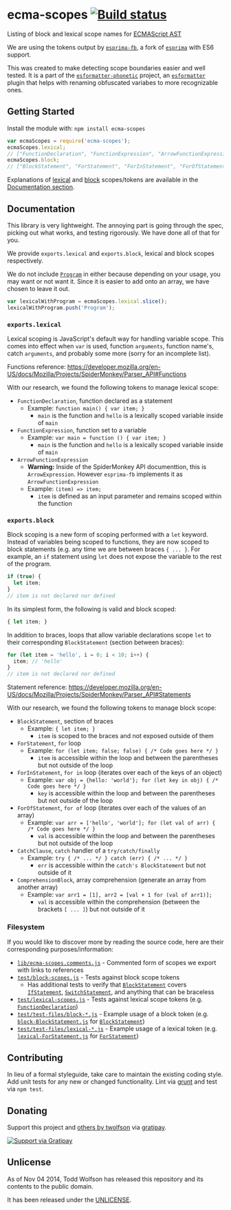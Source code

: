 # ecma-scopes [![Build status](https://travis-ci.org/twolfson/ecma-scopes.png?branch=master)](https://travis-ci.org/twolfson/ecma-scopes)

Listing of block and lexical scope names for [ECMAScript AST][]

We are using the tokens output by [`esprima-fb`][], a fork of [`esprima`][] with ES6 support.

This was created to make detecting scope boundaries easier and well tested. It is a part of the [`esformatter-phonetic`][] project, an [`esformatter`][] plugin that helps with renaming obfuscated variabes to more recognizable ones.

[ECMAScript AST]: https://developer.mozilla.org/en-US/docs/Mozilla/Projects/SpiderMonkey/Parser_API
[`esprima-fb`]: https://github.com/facebook/esprima
[`esprima`]: http://esprima.org/
[`esformatter-phonetic`]: https://travis-ci.org/twolfson/esformatter-phonetic
[`esformatter`]: https://github.com/millermedeiros/esformatter

## Getting Started
Install the module with: `npm install ecma-scopes`

```js
var ecmaScopes = require('ecma-scopes');
ecmaScopes.lexical;
// ["FunctionDeclaration", "FunctionExpression", "ArrowFunctionExpression"]
ecmaScopes.block;
// ["BlockStatement", "ForStatement", "ForInStatement", "ForOfStatement", "CatchClause", "ComprehensionBlock"]
```

Explanations of [lexical][] and [block][] scopes/tokens are available in the [Documentation section](#documentation).

[lexical]: #exportslexical
[block]: #exportsblock

## Documentation
This library is very lightweight. The annoying part is going through the spec, picking out what works, and testing rigorously. We have done all of that for you.

We provide `exports.lexical` and `exports.block`, lexical and block scopes respectively.

We do not include [`Program`][] in either because depending on your usage, you may want or not want it. Since it is easier to add onto an array, we have chosen to leave it out.

```js
var lexicalWithProgram = ecmaScopes.lexical.slice();
lexicalWithProgram.push('Program');
```

[`Program`]: https://developer.mozilla.org/en-US/docs/Mozilla/Projects/SpiderMonkey/Parser_API#Programs

### `exports.lexical`
Lexical scoping is JavaScript's default way for handling variable scope. This comes into effect when `var` is used, function `arguments`, function name's, catch `arguments`, and probably some more (sorry for an incomplete list).

Functions reference: https://developer.mozilla.org/en-US/docs/Mozilla/Projects/SpiderMonkey/Parser_API#Functions

With our research, we found the following tokens to manage lexical scope:

- `FunctionDeclaration`, function declared as a statement
    - Example: `function main() { var item; }`
        - `main` is the function and `hello` is a lexically scoped variable inside of `main`
- `FunctionExpression`, function set to a variable
    - Example: `var main = function () { var item; }`
        - `main` is the function and `hello` is a lexically scoped variable inside of `main`
- `ArrowFunctionExpression`
    - **Warning:** Inside of the SpiderMonkey API documenttion, this is `ArrowExpression`. However `esprima-fb` implements it as `ArrowFunctionExpression`
    - Example: `(item) => item;`
        - `item` is defined as an input parameter and remains scoped within the function

### `exports.block`
Block scoping is a new form of scoping performed with a `let` keyword. Instead of variables being scoped to functions, they are now scoped to block statements (e.g. any time we are between braces `{ ... }`. For example, an `if` statement using `let` does not expose the variable to the rest of the program.

```js
if (true) {
  let item;
}
// item is not declared nor defined
```

In its simplest form, the following is valid and block scoped:

```js
{ let item; }
```

In addition to braces, loops that allow variable declarations scope `let` to their corresponding `BlockStatement` (section between braces):

```js
for (let item = 'hello', i = 0; i < 10; i++) {
  item; // 'hello'
}
// item is not declared nor defined
```

Statement reference: https://developer.mozilla.org/en-US/docs/Mozilla/Projects/SpiderMonkey/Parser_API#Statements

With our research, we found the following tokens to manage block scope:

- `BlockStatement`, section of braces
    - Example: `{ let item; }`
        - `item` is scoped to the braces and not exposed outside of them
- `ForStatement`, `for` loop
    - Example: `for (let item; false; false) { /* Code goes here */ }`
        - `item` is accessible within the loop and between the parentheses but not outside of the loop
- `ForInStatement`, `for in` loop (iterates over each of the keys of an object)
    - Example: `var obj = {hello: 'world'}; for (let key in obj) { /* Code goes here */ }`
        - `key` is accessible within the loop and between the parentheses but not outside of the loop
- `ForOfStatement`, `for of` loop (iterates over each of the values of an array)
    - Example: `var arr = ['hello', 'world']; for (let val of arr) { /* Code goes here */ }`
        - `val` is accessible within the loop and between the parentheses but not outside of the loop
- `CatchClause`, `catch` handler of a `try/catch/finally`
    - Example: `try { /* ... */ } catch (err) { /* ... */ }`
        - `err` is accessible within the `catch's BlockStatement` but not outside of it
- `ComprehensionBlock`, array comprehension (generate an array from another array)
    - Example: `var arr1 = [1], arr2 = [val + 1 for (val of arr1)];`
        - `val` is accessible within the comprehension (between the brackets `[ ... ]`) but not outside of it

### Filesystem
If you would like to discover more by reading the source code, here are their corresponding purposes/information:

- [`lib/ecma-scopes.comments.js`][] - Commented form of scopes we export with links to references
- [`test/block-scopes.js`][] - Tests against block scope tokens
    - Has additional tests to verify that [`BlockStatement`][Statements] covers [`IfStatement`][Statements], [`SwitchStatement`][Statements], and anything that can be braceless
- [`test/lexical-scopes.js`][] - Tests against lexical scope tokens (e.g. [`FunctionDeclaration`][Functions])
- [`test/test-files/block-*.js`][] - Example usage of a block token (e.g. [`block-BlockStatement.js`][] for [`BlockStatement`][Statements])
- [`test/test-files/lexical-*.js`][] - Example usage of a lexical token (e.g. [`lexical-ForStatement.js`][] for [`ForStatement`][Statements])

[`lib/`]: lib/
[`test/`]: test/
[`lib/ecma-scopes.comments.js`]: lib/ecma-scopes.comments.js
[`test/block-scopes.js`]: test/block-scopes.js
[`test/lexical-scopes.js`]: test/lexical-scopes.js
[`test/test-files/block-*.js`]: test/test-files/
[`block-BlockStatement.js`]: test/test-files/block-BlockStatement.js
[`test/test-files/lexical-*.js`]: test/test-files/
[`lexical-ForStatement.js`]: test/test-files/lexical-ForStatement.js
[Functions]: https://developer.mozilla.org/en-US/docs/Mozilla/Projects/SpiderMonkey/Parser_API#Functions
[Statements]: https://developer.mozilla.org/en-US/docs/Mozilla/Projects/SpiderMonkey/Parser_API#Statements

## Contributing
In lieu of a formal styleguide, take care to maintain the existing coding style. Add unit tests for any new or changed functionality. Lint via [grunt](https://github.com/gruntjs/grunt) and test via `npm test`.

## Donating
Support this project and [others by twolfson][gratipay] via [gratipay][].

[![Support via Gratipay][gratipay-badge]][gratipay]

[gratipay-badge]: https://cdn.rawgit.com/gratipay/gratipay-badge/2.x.x/dist/gratipay.png
[gratipay]: https://www.gratipay.com/twolfson/

## Unlicense
As of Nov 04 2014, Todd Wolfson has released this repository and its contents to the public domain.

It has been released under the [UNLICENSE][].

[UNLICENSE]: UNLICENSE

